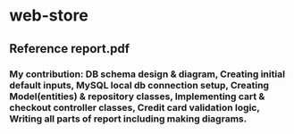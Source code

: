 # web-store
## Reference report.pdf
### My contribution: DB schema design & diagram, Creating initial default inputs, MySQL local db connection setup, Creating Model(entities) & repository classes, Implementing cart & checkout controller classes, Credit card validation logic, Writing all parts of report including making diagrams.
